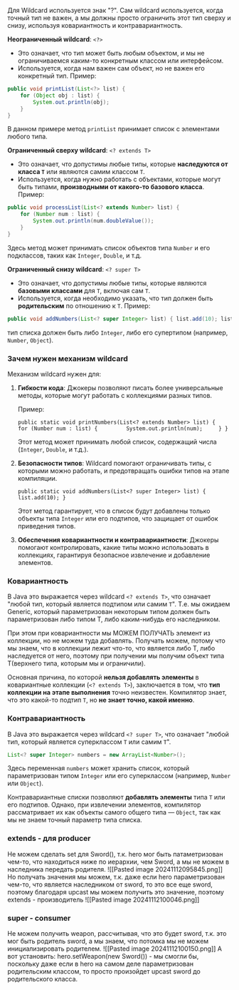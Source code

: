 Для Wildcard используется знак "?". Сам wildcard используется, когда точный тип не важен, а мы должны просто ограничить этот тип сверху и снизу, используя ковариантность и контравариантность.

**Неограниченный wildcard**: `<?>`
- Это означает, что тип может быть любым объектом, и мы не ограничиваемся каким-то конкретным классом или интерфейсом.
- Используется, когда нам важен сам объект, но не важен его конкретный тип.
Пример:
```java
public void printList(List<?> list) {
    for (Object obj : list) {
        System.out.println(obj);
    }
}

```
В данном примере метод `printList` принимает список с элементами любого типа.

**Ограниченный сверху wildcard**: `<? extends T>`
- Это означает, что допустимы любые типы, которые **наследуются от класса `T`** или являются самим классом `T`.
- Используется, когда нужно работать с объектами, которые могут быть типами, **производными от какого-то базового класса**.
Пример:
```java
public void processList(List<? extends Number> list) {
    for (Number num : list) {
        System.out.println(num.doubleValue());
    }
}

```
Здесь метод может принимать список объектов типа `Number` и его подклассов, таких как `Integer`, `Double`, и т.д.

**Ограниченный снизу wildcard**: `<? super T>`
- Это означает, что допустимы любые типы, которые являются **базовыми классами** для `T`, включая сам `T`.
- Используется, когда необходимо указать, что тип должен быть **родительским** по отношению к `T`.
Пример:
```java
public void addNumbers(List<? super Integer> list) { list.add(10); list.add(20); }
```
тип списка должен быть либо `Integer`, либо его супертипом (например, `Number`, `Object`).

### Зачем нужен механизм wildcard

Механизм wildcard нужен для:

1. **Гибкости кода**: Джокеры позволяют писать более универсальные методы, которые могут работать с коллекциями разных типов.
    
    Пример:

    `public static void printNumbers(List<? extends Number> list) {     for (Number num : list) {         System.out.println(num);     } }`
    
    Этот метод может принимать любой список, содержащий числа (`Integer`, `Double`, и т.д.).
    
2. **Безопасности типов**: Wildcard помогают ограничивать типы, с которыми можно работать, и предотвращать ошибки типов на этапе компиляции.
    
    `public static void addNumbers(List<? super Integer> list) {     list.add(10); }`
    
    Этот метод гарантирует, что в список будут добавлены только объекты типа `Integer` или его подтипов, что защищает от ошибок приведения типов.
    
3. **Обеспечения ковариантности и контравариантности**: Джокеры помогают контролировать, какие типы можно использовать в коллекциях, гарантируя безопасное извлечение и добавление элементов.

### Ковариантность
В Java это выражается через wildcard `<? extends T>`, что означает "любой тип, который является подтипом или самим `T`". Т.е. мы ожидаем Generic, который параметризован некоторым типом должен быть параметризован либо типом T, либо каким-нибудь его наследником.

При этом при ковариантности мы МОЖЕМ ПОЛУЧАТЬ элемент из коллекции, но не можем туда добавлять. Получать можем, потому что мы знаем, что в коллекции лежит что-то, что является либо T, либо наследуется от него, поэтому при получении мы получим объект типа T(верхнего типа, которым мы и ограничили). 

Основная причина, по которой **нельзя добавлять элементы** в ковариантные коллекции (`<? extends T>`), заключается в том, что **тип коллекции на этапе выполнения** точно неизвестен. Компилятор знает, что это какой-то подтип `T`, но **не знает точно, какой именно**.

### Контравариантность 
В Java это выражается через wildcard `<? super T>`, что означает "любой тип, который является суперклассом `T` или самим `T`".
```java
List<? super Integer> numbers = new ArrayList<Number>();

```

Здесь переменная `numbers` может хранить список, который параметризован типом `Integer` или его суперклассом (например, `Number` или `Object`).

Контравариантные списки позволяют **добавлять элементы** типа `T` или его подтипов. Однако, при извлечении элементов, компилятор рассматривает их как объекты самого общего типа — `Object`, так как мы не знаем точный параметр типа списка.

### extends - для producer
Не можем сделать set для Sword(), т.к. hero мог быть патаметризован чем-то, что находиться ниже по иерархии, чем Sword, а мы не можем в наследника передать родителя.
![[Pasted image 20241112095845.png]]
Но получать значения мы можем, т.к. даже если hero параметризован чем-то, что является наследником от sword, то это все еще sword, поэтому благодаря upcast мы можем получить это значение, поэтому extends - производитель
![[Pasted image 20241112100046.png]]
### super - consumer
Не можем получить weapon, рассчитывая, что это будет sword, т.к. это мог быть родитель sword, а мы знаем, что потомка мы не можем инициализировать родителем.
![[Pasted image 20241112100150.png]]
А вот установить: hero.setWeapon(new Sword()) - мы смогли бы, поскольку даже если в hero на самом деле параметризован родительским классом, то просто произойдет upcast sword до родительского класса.